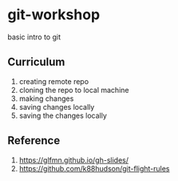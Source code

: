 # git-workshop
basic intro to git 

## Curriculum
1. creating remote repo
2. cloning the repo to local machine
3. making changes
4. saving changes locally
5. saving the changes locally

## Reference
1. https://glfmn.github.io/gh-slides/
2. https://github.com/k88hudson/git-flight-rules
